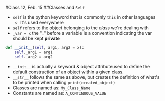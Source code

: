#Class 12, Feb. 15
##Classes and `Self`


- `self` is the python keyword that is commonly `this` in other languages
  - It's used everywhere
- `self` refers to the object belonging to the *class* we're dealing with
- `_var = x` the "_" before a variable is a convention indicating the var should be kept **private**

```python
def __init__(self, arg1, arg2 = x):
    self._arg1 = arg1
    self._arg2 = arg2
```
  - `__init__` is actually a keyword & object attributeused to define the default construction of an object within a given class. 
  - `__str__` follows the same as above, but creates the definition of what's to be printed when calling `print(created_object)`
- Classes are named as: `My_Class_Name`
- Constants are named as: `A_CONTINUOUS_VALUE`
